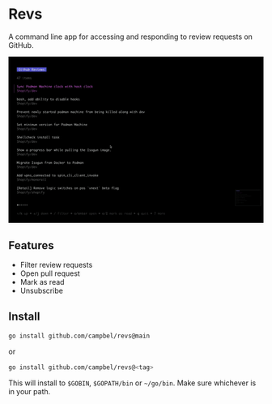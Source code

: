 # Revs

A command line app for accessing and responding to review requests on GitHub.

![Revs sample image](img/sample.gif)

## Features

* Filter review requests
* Open pull request
* Mark as read
* Unsubscribe

## Install

```sh
go install github.com/campbel/revs@main
```

or

```sh
go install github.com/campbel/revs@<tag>
```

This will install to `$GOBIN`, `$GOPATH/bin` or `~/go/bin`. Make sure whichever is in your path.
